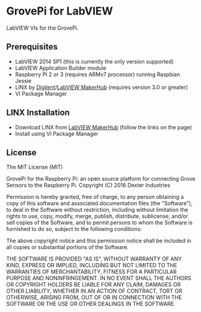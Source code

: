 GrovePi for LabVIEW===================LabVIEW VIs for the GrovePi.## Prerequisites* LabVIEW 2014 SP1 (this is currently the only version supported)* LabVIEW Application Builder module* Raspberry Pi 2 or 3 (requires ARMv7 processor) running Raspbian Jessie* LINX by [Digilent](https://www.digilentinc.com)/[LabVIEW MakerHub](https://www.labviewmakerhub.com/linx) (requires version 3.0 or greater)* VI Package Manager## LINX Installation* Download LINX from [LabVIEW MakerHub](https://www.labviewmakerhub.com/linx) (follow the links on the page)* Install using VI Package Manager## LicenseThe MIT License (MIT)GrovePi for the Raspberry Pi: an open source platform for connecting Grove Sensors to the Raspberry Pi.Copyright (C) 2016  Dexter IndustriesPermission is hereby granted, free of charge, to any person obtaining a copyof this software and associated documentation files (the "Software"), to dealin the Software without restriction, including without limitation the rightsto use, copy, modify, merge, publish, distribute, sublicense, and/or sellcopies of the Software, and to permit persons to whom the Software isfurnished to do so, subject to the following conditions:The above copyright notice and this permission notice shall be included inall copies or substantial portions of the Software.THE SOFTWARE IS PROVIDED "AS IS", WITHOUT WARRANTY OF ANY KIND, EXPRESS ORIMPLIED, INCLUDING BUT NOT LIMITED TO THE WARRANTIES OF MERCHANTABILITY,FITNESS FOR A PARTICULAR PURPOSE AND NONINFRINGEMENT. IN NO EVENT SHALL THEAUTHORS OR COPYRIGHT HOLDERS BE LIABLE FOR ANY CLAIM, DAMAGES OR OTHERLIABILITY, WHETHER IN AN ACTION OF CONTRACT, TORT OR OTHERWISE, ARISING FROM,OUT OF OR IN CONNECTION WITH THE SOFTWARE OR THE USE OR OTHER DEALINGS INTHE SOFTWARE.